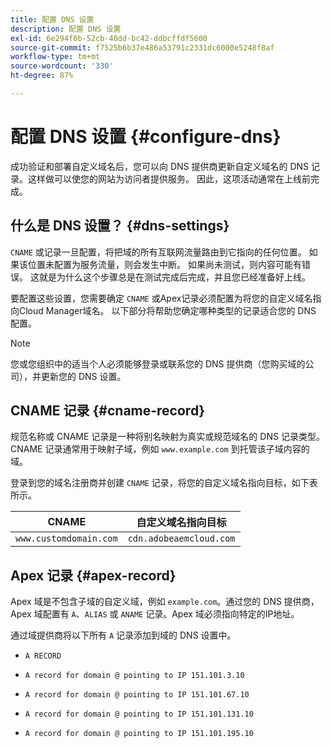 ```yaml
---
title: 配置 DNS 设置
description: 配置 DNS 设置
exl-id: 6e294f0b-52cb-40dd-bc42-ddbcffdf5600
source-git-commit: f7525b6b37e486a53791c2331dc6000e5248f8af
workflow-type: tm+mt
source-wordcount: '330'
ht-degree: 87%

---
```


# 配置 DNS 设置 {#configure-dns}

成功验证和部署自定义域名后，您可以向 DNS 提供商更新自定义域名的 DNS 记录。这样做可以使您的网站为访问者提供服务。 因此，这项活动通常在上线前完成。

## 什么是 DNS 设置？ {#dns-settings}

`CNAME` 或记录一旦配置，将把域的所有互联网流量路由到它指向的任何位置。 如果该位置未配置为服务流量，则会发生中断。 如果尚未测试，则内容可能有错误。 这就是为什么这个步骤总是在测试完成后完成，并且您已经准备好上线。

要配置这些设置，您需要确定 `CNAME` 或Apex记录必须配置为将您的自定义域名指向Cloud Manager域名。 以下部分将帮助您确定哪种类型的记录适合您的 DNS 配置。

>[!NOTE]
>
>您或您组织中的适当个人必须能够登录或联系您的 DNS 提供商（您购买域的公司），并更新您的 DNS 设置。

## CNAME 记录 {#cname-record}

规范名称或 CNAME 记录是一种将别名映射为真实或规范域名的 DNS 记录类型。 CNAME 记录通常用于映射子域，例如 `www.example.com` 到托管该子域内容的域。

登录到您的域名注册商并创建 `CNAME` 记录，将您的自定义域名指向目标，如下表所示。

| CNAME | 自定义域名指向目标 |
|--- |--- |
| `www.customdomain.com` | `cdn.adobeaemcloud.com` |

## Apex 记录 {#apex-record}

Apex 域是不包含子域的自定义域，例如 `example.com`。通过您的 DNS 提供商，Apex 域配置有 `A`、`ALIAS` 或 `ANAME` 记录。Apex 域必须指向特定的IP地址。

通过域提供商将以下所有 `A` 记录添加到域的 DNS 设置中。

* `A RECORD`

* `A record for domain @ pointing to IP 151.101.3.10`

* `A record for domain @ pointing to IP 151.101.67.10`

* `A record for domain @ pointing to IP 151.101.131.10`

* `A record for domain @ pointing to IP 151.101.195.10`
